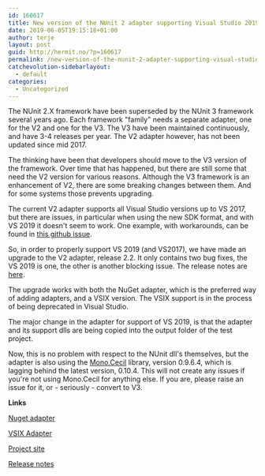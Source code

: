 ```yaml
---
id: 160617
title: New version of the NUnit 2 adapter supporting Visual Studio 2019
date: 2019-06-05T19:15:18+01:00
author: terje
layout: post
guid: http://hermit.no/?p=160617
permalink: /new-version-of-the-nunit-2-adapter-supporting-visual-studio-2019/
catchevolution-sidebarlayout:
  - default
categories:
  - Uncategorized
---
```

<!-- wp:paragraph -->
<p>The NUnit 2.X framework have been superseded by the NUnit 3 framework several years ago.  Each framework "family" needs a separate adapter, one for the V2 and one for the V3.  The V3 have been maintained continuously, and have 3-4 releases per year.  The V2 adapter however, has not been updated since mid 2017.</p>
<!-- /wp:paragraph -->

<!-- wp:paragraph -->
<p>The thinking have been that developers should move to the V3 version of the framework.  Over time that has happened, but there are still some that need the V2 version for various reasons. Although the V3 framework is an enhancement of V2, there are some breaking changes between them.  And for some systems those prevents upgrading.  </p>
<!-- /wp:paragraph -->

<!-- wp:paragraph -->
<p>The current V2 adapter supports all Visual Studio versions up to VS 2017, but there are issues, in particular when using the new SDK format, and with VS 2019 it doesn't seem to work. One example, with workarounds, can be found in <a href="https://github.com/nunit/nunit-vs-adapter/issues/180" target="_blank" rel="noreferrer noopener" aria-label="this github issue (opens in a new tab)">this github issue</a>.</p>
<!-- /wp:paragraph -->

<!-- wp:paragraph -->
<p>So, in order to properly support VS 2019 (and VS2017), we have made an upgrade to the V2 adapter, release 2.2.  It only contains two bug fixes, the VS 2019 is one, the other is another blocking issue.  The release notes are <a rel="noreferrer noopener" aria-label="here (opens in a new tab)" href="https://github.com/nunit/docs/wiki/AdapterV2-Release-Notes" target="_blank">here</a>.</p>
<!-- /wp:paragraph -->

<!-- wp:paragraph -->
<p> The upgrade works with both the NuGet adapter, which is the preferred way of adding adapters, and a VSIX version.  The VSIX support is in the process of being deprecated in Visual Studio.</p>
<!-- /wp:paragraph -->

<!-- wp:paragraph -->
<p>The major change in the adapter for support of VS 2019, is that the adapter and its support dlls are being copied into the output folder of the test project.  </p>
<!-- /wp:paragraph -->

<!-- wp:paragraph -->
<p>Now, this is no problem with respect to the NUnit dll's themselves, but the adapter is also using the <a rel="noreferrer noopener" aria-label="Mono.Cecil (opens in a new tab)" href="https://www.nuget.org/packages/Mono.Cecil/" target="_blank">Mono.Cecil</a> library, version 0.9.6.4, which is lagging behind the latest version, 0.10.4.  This will not create any issues if you're not using Mono.Cecil for anything else.   If you are, please raise an issue for it, or - seriously - convert to V3. </p>
<!-- /wp:paragraph -->

<!-- wp:paragraph -->
<p><strong>Links</strong></p>
<!-- /wp:paragraph -->

<!-- wp:paragraph -->
<p><a href="https://www.nuget.org/packages/NUnitTestAdapter/2.2.0" target="_blank" rel="noreferrer noopener" aria-label="Nuget adapter (opens in a new tab)">Nuget adapter</a></p>
<!-- /wp:paragraph -->

<!-- wp:paragraph -->
<p><a href="https://marketplace.visualstudio.com/items?itemName=NUnitDevelopers.NUnitTestAdapter" target="_blank" rel="noreferrer noopener" aria-label="VSIX Adapter (opens in a new tab)">VSIX Adapter</a></p>
<!-- /wp:paragraph -->

<!-- wp:paragraph -->
<p><a href="https://github.com/nunit/nunit-vs-adapter" target="_blank" rel="noreferrer noopener" aria-label="Project site (opens in a new tab)">Project site</a></p>
<!-- /wp:paragraph -->

<!-- wp:paragraph -->
<p><a href="https://github.com/nunit/docs/wiki/AdapterV2-Release-Notes" target="_blank" rel="noreferrer noopener" aria-label="Release notes (opens in a new tab)">Release notes</a></p>
<!-- /wp:paragraph -->

<!-- wp:paragraph -->
<p></p>
<!-- /wp:paragraph -->